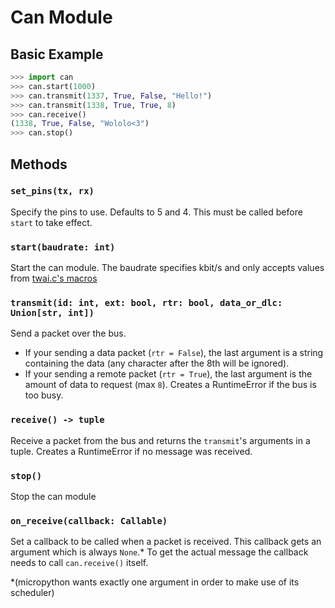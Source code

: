 # Can Module

## Basic Example
```python
>>> import can
>>> can.start(1000)
>>> can.transmit(1337, True, False, "Hello!")
>>> can.transmit(1338, True, True, 8)
>>> can.receive()
(1338, True, False, "Wololo<3")
>>> can.stop()
```

## Methods

### `set_pins(tx, rx)`
Specify the pins to use.
Defaults to 5 and 4.
This must be called before `start` to take effect.

### `start(baudrate: int)`
Start the can module. The baudrate specifies kbit/s and only accepts values from [twai.c's macros](https://docs.espressif.com/projects/esp-idf/en/latest/esp32/api-reference/peripherals/twai.html)

### `transmit(id: int, ext: bool, rtr: bool, data_or_dlc: Union[str, int])`
Send a packet over the bus.
- If your sending a data packet (`rtr = False`), the last argument is a string containing the data (any character after the 8th will be ignored).
- If your sending a remote packet (`rtr = True`), the last argument is the amount of data to request (max `8`).
Creates a RuntimeError if the bus is too busy.

### `receive() -> tuple`
Receive a packet from the bus and returns the `transmit`'s arguments in a tuple.
Creates a RuntimeError if no message was received.

### `stop()`
Stop the can module

### `on_receive(callback: Callable)`
Set a callback to be called when a packet is received.
This callback gets an argument which is always `None`.*
To get the actual message the callback needs to call `can.receive()` itself.

*(micropython wants exactly one argument in order to make use of its scheduler)
